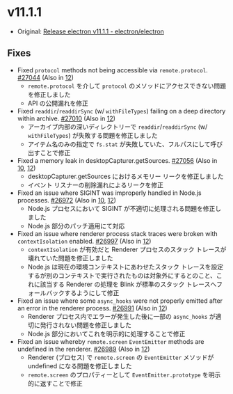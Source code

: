 # v11.1.1

- Original: [Release electron v11.1.1 - electron/electron](https://github.com/electron/electron/releases/tag/v11.1.1)

## Fixes

- Fixed `protocol` methods not being accessible via `remote.protocol`. [#27044](https://github.com/electron/electron/pull/27044) (Also in [12](https://github.com/electron/electron/pull/27043))
  - `remote.protocol` を介して `protocol` のメソッドにアクセスできない問題を修正しました
  - API の公開漏れを修正
- Fixed `readdir`/`readdirSync` (w/ `withFileTypes`) failing on a deep directory within archive. [#27010](https://github.com/electron/electron/pull/27010) (Also in [12](https://github.com/electron/electron/pull/27011))
  - アーカイブ内部の深いディレクトリーで `readdir`/`readdirSync` (w/ `withFileTypes`) が失敗する問題を修正しました
  - アイテム名のみの指定で `fs.stat` が失敗していた、フルパスにして呼び出すことで修正
- Fixed a memory leak in desktopCapturer.getSources. [#27056](https://github.com/electron/electron/pull/27056) (Also in [10](https://github.com/electron/electron/pull/27057), [12](https://github.com/electron/electron/pull/27058))
  - desktopCapturer.getSources におけるメモリー リークを修正しました
  - イベント リスナーの削除漏れによるリークを修正
- Fixed an issue where SIGINT was improperly handled in Node.js processes. [#26972](https://github.com/electron/electron/pull/26972) (Also in [10](https://github.com/electron/electron/pull/26970), [12](https://github.com/electron/electron/pull/26971))
  - Node.js プロセスにおいて SIGINT が不適切に処理される問題を修正しました
  - Node.js 部分のパッチ適用にて対応
- Fixed an issue where renderer process stack traces were broken with `contextIsolation` enabled. [#26997](https://github.com/electron/electron/pull/26997) (Also in [12](https://github.com/electron/electron/pull/26912))
  - `contextIsolation` が有効だと Renderer プロセスのスタック トレースが壊れていた問題を修正しました
  - Node.js は現在の環境コンテキストにあわせたスタック トレースを設定するが別のコンテキストで実行されたものは対象外にするとのこと、これに該当する Renderer の処理を Blink が標準のスタック トレースへフォールバックするようにして修正
- Fixed an issue where some `async_hooks` were not properly emitted after an error in the renderer process. [#26991](https://github.com/electron/electron/pull/26991) (Also in [12](https://github.com/electron/electron/pull/26990))
  - Renderer プロセス内でエラーが発生した後に一部の `async_hooks` が適切に発行されない問題を修正しました
  - Node.js 部分においてこれを明示的に処理することで修正
- Fixed an issue whereby `remote.screen` `EventEmitter` methods are undefined in the renderer. [#26989](https://github.com/electron/electron/pull/26989) (Also in [12](https://github.com/electron/electron/pull/26988))
  - Renderer (プロセス) で `remote.screen` の `EventEmitter` メソッドが undefined になる問題を修正しました
  - `remote.screen` のプロパティーとして `EventEmitter.prototype` を明示的に返すことで修正
